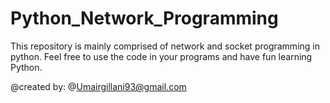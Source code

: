 # Python_Network_Programming
This repository is mainly comprised of network and socket programming in python. Feel free to use the code in your programs and have fun learning Python.

@created by:
@Umairgillani93@gmail.com
